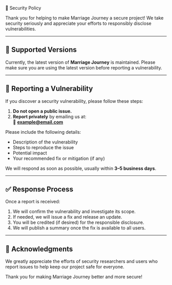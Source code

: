 ﻿ 🔐 Security Policy

Thank you for helping to make Marriage Journey a secure project! We take security seriously and appreciate your efforts to responsibly disclose vulnerabilities.

---

## 📅 Supported Versions

Currently, the latest version of **Marriage Journey** is maintained. Please make sure you are using the latest version before reporting a vulnerability.

---

## 📣 Reporting a Vulnerability

If you discover a security vulnerability, please follow these steps:

1. **Do not open a public issue.**
2. **Report privately** by emailing us at:  
   📧 **example@email.com**

Please include the following details:

- Description of the vulnerability
- Steps to reproduce the issue
- Potential impact
- Your recommended fix or mitigation (if any)

We will respond as soon as possible, usually within **3–5 business days**.

---

## ✅ Response Process

Once a report is received:

1. We will confirm the vulnerability and investigate its scope.
2. If needed, we will issue a fix and release an update.
3. You will be credited (if desired) for the responsible disclosure.
4. We will publish a summary once the fix is available to all users.

---

## 🙏 Acknowledgments

We greatly appreciate the efforts of security researchers and users who report issues to help keep our project safe for everyone.

Thank you for making Marriage Journey better and more secure!